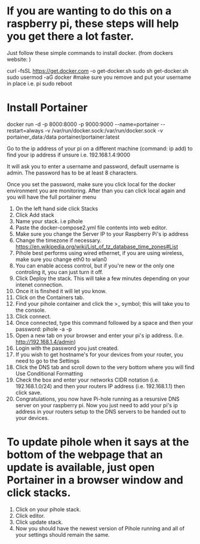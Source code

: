 # If you are wanting to do this on a raspberry pi, these steps will help you get there a lot faster.

Just follow these simple commands to install docker. (from dockers website: )

curl -fsSL https://get.docker.com -o get-docker.sh 
sudo sh get-docker.sh 
sudo usermod -aG docker <your-user>     #make sure you remove <your-user> and put your username in place i.e. pi 
sudo reboot
  
# Install Portainer
docker run -d -p 8000:8000 -p 9000:9000 --name=portainer --restart=always -v /var/run/docker.sock:/var/run/docker.sock -v portainer_data:/data portainer/portainer:latest

Go to the ip address of your pi on a different machine (command: ip add) to find your ip address if unsure
i.e. 192.168.1.4:9000

It will ask you to enter a username and password, default username is admin. The password has to be at least 8 characters.

Once you set the password, make sure you click local for the docker environment you are monitoring.
After than you can click local again and you will have the full portainer menu

1. On the left hand side click Stacks
2. Click Add stack
3. Name your stack. i.e pihole
4. Paste the docker-compose2.yml file contents into web editor.
5. Make sure you change the Server IP to your Raspberry Pi's ip address
6. Change the timezone if necessary. https://en.wikipedia.org/wiki/List_of_tz_database_time_zones#List
7. Pihole best performs using wired ethernet, if you are using wireless, make sure you change eth0 to wlan0
8. You can enable access control, but if you're new or the only one controling it, you can just turn it off.
9. Click Deploy the stack. This will take a few minutes depending on your intenet connection.
10. Once it is finshed it will let you know.
11. Click on the Containers tab.
12. Find your pihole container and click the >_ symbol; this will take you to the console.
13. Click connect.
14. Once connected, type this command followed by a space and then your password:
    pihole -a -p <password>
15. Open a new tab on your browser and enter your pi's ip address. (I.e. http://192.168.1.4/admin)
16. Login with the password you just created.
17. If you wish to get hostname's for your devices from your router, you need to go to the Settings
18. Click the DNS tab and scroll down to the very bottom where you will find Use Conditional Formatting
19. Check the box and enter your networks CIDR notation (i.e. 192.168.1.0/24) and then your routers IP address (i.e. 192.168.1.1) then click save.
20. Congratulations, you now have Pi-hole running as a resursive DNS server on your raspberry pi. Now you just need to add your pi's ip address in your routers setup to the DNS servers to be handed out to your devices. 

# To update pihole when it says at the bottom of the webpage that an update is available, just open Portainer in a browser window and click stacks.

1. Click on your pihole stack.
2. Click editor.
3. Click update stack. 
4. Now you should have the newest version of Pihole running and all of your settings should remain the same. 




